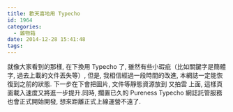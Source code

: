 ```yaml
---
title: 歡天喜地用 Typecho
id: 1964
categories:
  - 雜物箱
date: 2014-12-28 15:41:48
tags:
---
```


就像大家看到的那樣, 在下換用 Typecho 了, 雖然有些小瑕疵（比如關鍵字是簡體字, 過去上載的文件丟失等）, 但是, 我相信經過一段時間的改進, 本網誌一定能恢復到之前的狀態.
下一步在下會把圖片, 文件等靜態資源放到 又拍雲 上面, 這樣頁面載入速度又將進一步提升.同時, 擱置已久的 Pureness Typecho 網誌託管服務也會正式開始開發, 想來距離正式上線運營不遠了.
